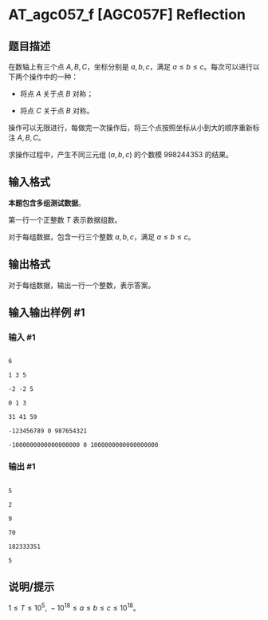 # AT_agc057_f [AGC057F] Reflection

## 题目描述

在数轴上有三个点 $A, B, C$，坐标分别是 $a, b, c$，满足 $a \le b \le c$。每次可以进行以下两个操作中的一种：

- 将点 $A$ 关于点 $B$ 对称；
- 将点 $C$ 关于点 $B$ 对称。

操作可以无限进行，每做完一次操作后，将三个点按照坐标从小到大的顺序重新标注 $A, B, C$。

求操作过程中，产生不同三元组 $(a, b, c)$ 的个数模 $998244353$ 的结果。

## 输入格式

**本题包含多组测试数据**。

第一行一个正整数 $T$ 表示数据组数。

对于每组数据，包含一行三个整数 $a, b, c$，满足 $a \le b \le c$。

## 输出格式

对于每组数据，输出一行一个整数，表示答案。

## 输入输出样例 #1

### 输入 #1

```
6
1 3 5
-2 -2 5
0 1 3
31 41 59
-123456789 0 987654321
-1000000000000000000 0 1000000000000000000
```

### 输出 #1

```
5
2
9
70
182333351
5
```

## 说明/提示

$1 \le T \le 10^5,\ -10^{18} \le a \le b \le c \le 10^{18}$。